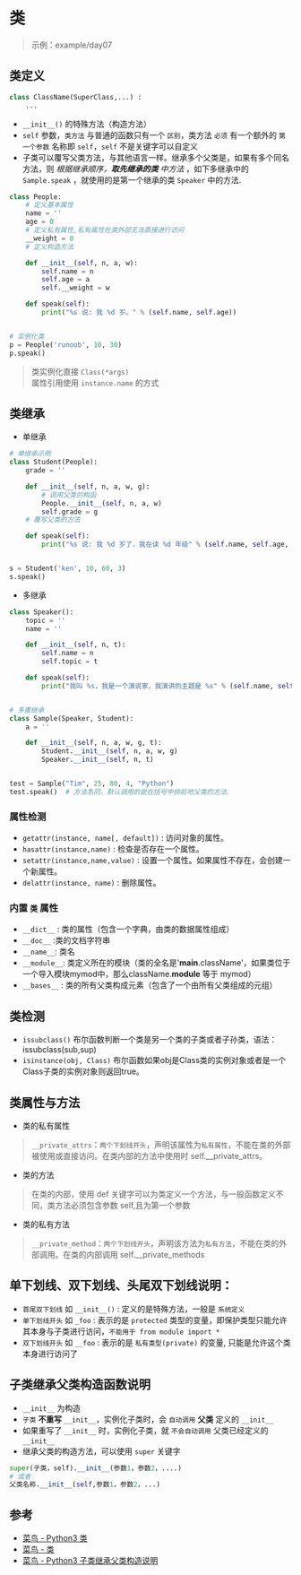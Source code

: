 # 类

> 示例：example/day07

## 类定义

```py
class ClassName(SuperClass,...) :
    ...
```

- `__init__()` 的特殊方法（构造方法）
- `self` 参数，`类方法` 与普通的函数只有一个 `区别`，类方法 `必须` 有一个额外的 `第一个参数` 名称即 `self`，`self` 不是关键字可以自定义
- 子类可以覆写父类方法，与其他语言一样。继承多个父类是，如果有多个同名方法，则 *根据继承顺序，**取先继承的类** 中方法* ，如下多继承中的 `Sample.speak` ，就使用的是第一个继承的类 `Speaker` 中的方法.

```py
class People:
    # 定义基本属性
    name = ''
    age = 0
    # 定义私有属性,私有属性在类外部无法直接进行访问
    __weight = 0
    # 定义构造方法

    def __init__(self, n, a, w):
        self.name = n
        self.age = a
        self.__weight = w

    def speak(self):
        print("%s 说: 我 %d 岁。" % (self.name, self.age))


# 实例化类
p = People('runoob', 10, 30)
p.speak()
```

> 类实例化直接 `Class(*args)`  
> 属性引用使用 `instance.name` 的方式  

## 类继承

- 单继承

```py
# 单继承示例
class Student(People):
    grade = ''

    def __init__(self, n, a, w, g):
        # 调用父类的构函
        People.__init__(self, n, a, w)
        self.grade = g
    # 覆写父类的方法

    def speak(self):
        print("%s 说: 我 %d 岁了，我在读 %d 年级" % (self.name, self.age, self.grade))


s = Student('ken', 10, 60, 3)
s.speak()
```

- 多继承

```py
class Speaker():
    topic = ''
    name = ''

    def __init__(self, n, t):
        self.name = n
        self.topic = t

    def speak(self):
        print("我叫 %s，我是一个演说家，我演讲的主题是 %s" % (self.name, self.topic))


# 多重继承
class Sample(Speaker, Student):
    a = ''

    def __init__(self, n, a, w, g, t):
        Student.__init__(self, n, a, w, g)
        Speaker.__init__(self, n, t)


test = Sample("Tim", 25, 80, 4, "Python")
test.speak()  # 方法名同，默认调用的是在括号中排前地父类的方法
```

### 属性检测

- `getattr(instance, name[, default])` : 访问对象的属性。
- `hasattr(instance,name)` : 检查是否存在一个属性。
- `setattr(instance,name,value)` : 设置一个属性。如果属性不存在，会创建一个新属性。
- `delattr(instance, name)` : 删除属性。

### 内置 `类` 属性

- `__dict__` : 类的属性（包含一个字典，由类的数据属性组成）
- `__doc__` :类的文档字符串
- `__name__`: 类名
- `__module__`: 类定义所在的模块（类的全名是'__main__.className'，如果类位于一个导入模块mymod中，那么className.__module__ 等于 mymod）
- `__bases__` : 类的所有父类构成元素（包含了一个由所有父类组成的元组）

## 类检测

- `issubclass()` 布尔函数判断一个类是另一个类的子类或者子孙类，语法：issubclass(sub,sup)
- `isinstance(obj, Class)` 布尔函数如果obj是Class类的实例对象或者是一个Class子类的实例对象则返回true。

## 类属性与方法

- 类的私有属性

> `__private_attrs`：`两个下划线开头`，声明该属性为`私有属性`，不能在类的外部被使用或直接访问。在类内部的方法中使用时 self.__private_attrs。

- 类的方法

> 在类的内部，使用 def 关键字可以为类定义一个方法，与一般函数定义不同，类方法必须包含参数 self,且为第一个参数

- 类的私有方法

> `__private_method`：`两个下划线开头`，声明该方法为`私有方法`，不能在类的外部调用。在类的内部调用 self.__private_methods

## 单下划线、双下划线、头尾双下划线说明：

- `首尾双下划线` 如 `__init__()` : 定义的是特殊方法，一般是 `系统定义`
- `单下划线开头` 如 `_foo` : 表示的是 `protected` 类型的变量，即保护类型只能允许其本身与子类进行访问，`不能用于 from module import *`
- `双下划线开头` 如 `__foo` : 表示的是 `私有类型(private)` 的变量, 只能是允许这个类本身进行访问了

## 子类继承父类构造函数说明

- `__init__` 为构造
- `子类` **不重写** `__init__`，实例化子类时，会 `自动调用` **父类** 定义的 `__init__`
- 如果重写了 `__init__` 时，实例化子类，就 `不会自动调用` 父类已经定义的 `__init__`
- 继承父类的构造方法，可以使用 `super` 关键字

```py
super(子类，self).__init__(参数1，参数2，....)
# 或者
父类名称.__init__(self,参数1，参数2，...)
```

## 参考

- [菜鸟 - Python3 类](http://www.runoob.com/python3/python3-class.html)
- [菜鸟 - 类](http://www.runoob.com/python/python-object.html)
- [菜鸟 - Python3 子类继承父类构造说明](http://www.runoob.com/w3cnote/python-extends-init.html)